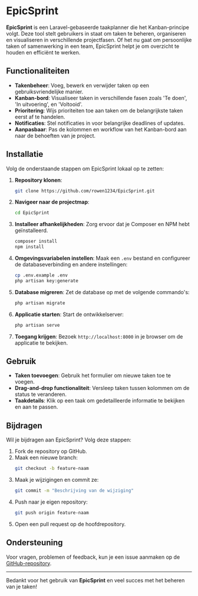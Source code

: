 # EpicSprint

**EpicSprint** is een Laravel-gebaseerde taakplanner die het Kanban-principe volgt. Deze tool stelt gebruikers in staat om taken te beheren, organiseren en visualiseren in verschillende projectfasen. Of het nu gaat om persoonlijke taken of samenwerking in een team, EpicSprint helpt je om overzicht te houden en efficiënt te werken.

## Functionaliteiten

- **Takenbeheer**: Voeg, bewerk en verwijder taken op een gebruiksvriendelijke manier.
- **Kanban-bord**: Visualiseer taken in verschillende fasen zoals 'Te doen', 'In uitvoering', en 'Voltooid'.
- **Prioritering**: Wijs prioriteiten toe aan taken om de belangrijkste taken eerst af te handelen.
- **Notificaties**: Stel notificaties in voor belangrijke deadlines of updates.
- **Aanpasbaar**: Pas de kolommen en workflow van het Kanban-bord aan naar de behoeften van je project.

## Installatie

Volg de onderstaande stappen om EpicSprint lokaal op te zetten:

1. **Repository klonen**:
    ```bash
    git clone https://github.com/rowen1234/EpicSprint.git
    ```

2. **Navigeer naar de projectmap**:
    ```bash
    cd EpicSprint
    ```

3. **Installeer afhankelijkheden**:
    Zorg ervoor dat je Composer en NPM hebt geïnstalleerd.
    ```bash
    composer install
    npm install
    ```

4. **Omgevingsvariabelen instellen**:
    Maak een `.env` bestand en configureer de databaseverbinding en andere instellingen:
    ```bash
    cp .env.example .env
    php artisan key:generate
    ```

5. **Database migreren**:
    Zet de database op met de volgende commando's:
    ```bash
    php artisan migrate
    ```

6. **Applicatie starten**:
    Start de ontwikkelserver:
    ```bash
    php artisan serve
    ```

7. **Toegang krijgen**:
    Bezoek `http://localhost:8000` in je browser om de applicatie te bekijken.

## Gebruik

- **Taken toevoegen**: Gebruik het formulier om nieuwe taken toe te voegen.
- **Drag-and-drop functionaliteit**: Versleep taken tussen kolommen om de status te veranderen.
- **Taakdetails**: Klik op een taak om gedetailleerde informatie te bekijken en aan te passen.

## Bijdragen

Wil je bijdragen aan EpicSprint? Volg deze stappen:

1. Fork de repository op GitHub.
2. Maak een nieuwe branch:
    ```bash
    git checkout -b feature-naam
    ```
3. Maak je wijzigingen en commit ze:
    ```bash
    git commit -m "Beschrijving van de wijziging"
    ```
4. Push naar je eigen repository:
    ```bash
    git push origin feature-naam
    ```
5. Open een pull request op de hoofdrepository.

## Ondersteuning

Voor vragen, problemen of feedback, kun je een issue aanmaken op de [GitHub-repository](https://github.com/rowen1234/EpicSprint).

---

Bedankt voor het gebruik van **EpicSprint** en veel succes met het beheren van je taken!
